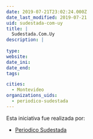 ```yaml
---
date: 2019-07-21T23:02:24.000Z
date_last_modified: 2019-07-21
uid: sudestada-com-uy
title: |
  Sudestada.Com.Uy
description: |
  
type: 
website: 
date_ini: 
date_end: 
tags:

cities: 
  - Montevideo
organizations_uids:
  - periodico-sudestada
---
```


Esta iniciativa fue realizada por:

- [Periodico Sudestada](/organizaciones/periodico-sudestada)
